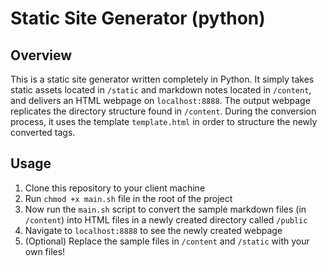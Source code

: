 # Static Site Generator (python)




## Overview

This is a static site generator written completely in Python. It simply takes static assets located in `/static` and markdown notes located in `/content`, and delivers an HTML webpage on `localhost:8888`. The output webpage replicates the directory structure found in `/content`. During the conversion process, it uses the template `template.html` in order to structure the newly converted tags.




## Usage

1. Clone this repository to your client machine
2. Run `chmod +x main.sh` file in the root of the project
3. Now run the `main.sh` script to convert the sample markdown files (in `/content`) into HTML files in a newly created directory called `/public`
4. Navigate to `localhost:8888` to see the newly created webpage
5. (Optional) Replace the sample files in `/content` and `/static` with your own files!

